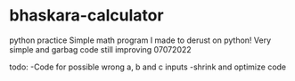 # bhaskara-calculator
python practice
Simple math program I made to derust on python!
Very simple and garbag code
still improving 07072022

todo:
-Code for possible wrong a, b and c inputs
-shrink and optimize code
